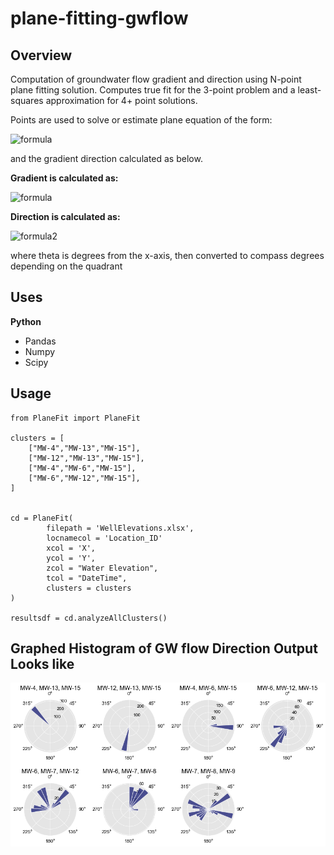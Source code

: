 # plane-fitting-gwflow

##  Overview
Computation of groundwater flow gradient and direction using N-point plane fitting solution. Computes true fit for the 3-point problem and a least-squares approximation for 4+ point solutions. 


Points are used to solve or estimate plane equation of the form:

<img src="https://latex.codecogs.com/svg.latex?Ax+By+Cz-D=0" title="formula" size=100px/>

and the gradient direction calculated as below.

<b> Gradient is calculated as: </b>


<img src="https://latex.codecogs.com/svg.latex?gradient=\sqrt{\frac{A^2+B^2}{C^2}}" title="formula" size=100px/>

<b> Direction is calculated as: </b>

<img src="https://latex.codecogs.com/svg.latex?\theta=arctan\left(\frac{B}{A}\right)" title="formula2" size=100px/>

where theta is degrees from the x-axis, then converted to compass degrees depending on the quadrant

## Uses
<b> Python </b>
- Pandas
- Numpy
- Scipy

## Usage
```
from PlaneFit import PlaneFit

clusters = [
    ["MW-4","MW-13","MW-15"],
    ["MW-12","MW-13","MW-15"],
    ["MW-4","MW-6","MW-15"],
    ["MW-6","MW-12","MW-15"],
]


cd = PlaneFit(
        filepath = 'WellElevations.xlsx',
        locnamecol = 'Location_ID'
        xcol = 'X',
        ycol = 'Y',
        zcol = "Water Elevation",
        tcol = "DateTime",
        clusters = clusters
)

resultsdf = cd.analyzeAllClusters()

```

## Graphed Histogram of GW flow Direction Output Looks like

![Alt Text](hists.png)
